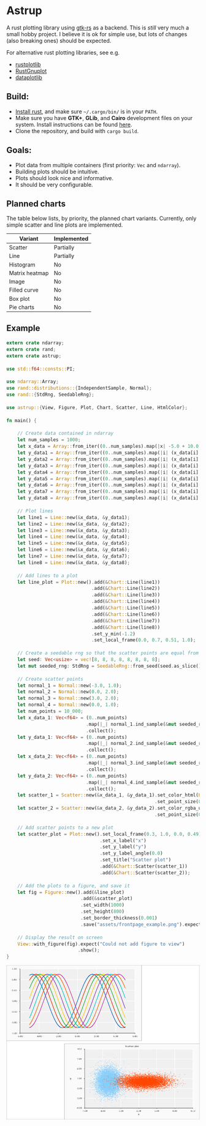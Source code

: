 # Astrup

A rust plotting library using [gtk-rs](https://github.com/gtk-rs/gtk) as a backend. This is *still*
very much a small hobby project. I believe it is ok for simple use, but lots of changes (also
breaking ones) should be expected.

For alternative rust plotting libraries, see e.g.

- [rustplotlib](https://github.com/ubnt-intrepid/rustplotlib)
- [RustGnuplot](https://github.com/SiegeLord/RustGnuplot)
- [dataplotlib](https://github.com/coder543/dataplotlib)


## Build:

- [Install rust](https://www.rust-lang.org/en-US/install.html), and make sure `~/.cargo/bin/` is in
  your `PATH`.
- Make sure you have **GTK+**, **GLib**, and **Cairo** development files on your system.
  Install instructions can be found [here](http://gtk-rs.org/docs/requirements.html).
- Clone the repository, and build with `cargo build`.

## Goals:
- Plot data from multiple containers (first priority: `Vec` and `ndarray`).
- Building plots should be intuitive.
- Plots should look nice and informative.
- It should be very configurable.

## Planned charts

The table below lists, by priority, the planned chart variants. Currently, only simple scatter and
line plots are implemented.

| Variant        | Implemented |
| -------------- | ----------- |
| Scatter        | Partially   |
| Line           | Partially   |
| Histogram      | No          |
| Matrix heatmap | No          |
| Image          | No          |
| Filled curve   | No          |
| Box plot       | No          |
| Pie charts     | No          |

## Example

```rust
extern crate ndarray;
extern crate rand;
extern crate astrup;

use std::f64::consts::PI;

use ndarray::Array;
use rand::distributions::{IndependentSample, Normal};
use rand::{StdRng, SeedableRng};

use astrup::{View, Figure, Plot, Chart, Scatter, Line, HtmlColor};

fn main() {

    // Create data contained in ndarray
    let num_samples = 1000;
    let x_data = Array::from_iter((0..num_samples).map(|x| -5.0 + 10.0 * (x as f64) / num_samples as f64));
    let y_data1 = Array::from_iter((0..num_samples).map(|i| (x_data[i] - 0.0 * PI / 8.0).sin()));
    let y_data2 = Array::from_iter((0..num_samples).map(|i| (x_data[i] - 1.0 * PI / 8.0).sin()));
    let y_data3 = Array::from_iter((0..num_samples).map(|i| (x_data[i] - 2.0 * PI / 8.0).sin()));
    let y_data4 = Array::from_iter((0..num_samples).map(|i| (x_data[i] - 3.0 * PI / 8.0).sin()));
    let y_data5 = Array::from_iter((0..num_samples).map(|i| (x_data[i] - 4.0 * PI / 8.0).sin()));
    let y_data6 = Array::from_iter((0..num_samples).map(|i| (x_data[i] - 5.0 * PI / 8.0).sin()));
    let y_data7 = Array::from_iter((0..num_samples).map(|i| (x_data[i] - 6.0 * PI / 8.0).sin()));
    let y_data8 = Array::from_iter((0..num_samples).map(|i| (x_data[i] - 7.0 * PI / 8.0).sin()));

    // Plot lines
    let line1 = Line::new(&x_data, &y_data1);
    let line2 = Line::new(&x_data, &y_data2);
    let line3 = Line::new(&x_data, &y_data3);
    let line4 = Line::new(&x_data, &y_data4);
    let line5 = Line::new(&x_data, &y_data5);
    let line6 = Line::new(&x_data, &y_data6);
    let line7 = Line::new(&x_data, &y_data7);
    let line8 = Line::new(&x_data, &y_data8);

    // Add lines to a plot
    let line_plot = Plot::new().add(&Chart::Line(line1))
                               .add(&Chart::Line(line2))
                               .add(&Chart::Line(line3))
                               .add(&Chart::Line(line4))
                               .add(&Chart::Line(line5))
                               .add(&Chart::Line(line6))
                               .add(&Chart::Line(line7))
                               .add(&Chart::Line(line8))
                               .set_y_min(-1.2)
                               .set_local_frame(0.0, 0.7, 0.51, 1.0);

    // Create a seedable rng so that the scatter points are equal from run to run
    let seed: Vec<usize> = vec![8, 8, 8, 8, 8, 8, 8, 8];
    let mut seeded_rng: StdRng = SeedableRng::from_seed(seed.as_slice());

    // Create scatter points
    let normal_1 = Normal::new(-3.0, 1.0);
    let normal_2 = Normal::new(0.0, 2.0);
    let normal_3 = Normal::new(3.0, 2.0);
    let normal_4 = Normal::new(0.0, 1.0);
    let num_points = 10_000;
    let x_data_1: Vec<f64> = (0..num_points)
                             .map(|_| normal_1.ind_sample(&mut seeded_rng) as f64)
                             .collect();
    let y_data_1: Vec<f64> = (0..num_points)
                             .map(|_| normal_2.ind_sample(&mut seeded_rng) as f64)
                             .collect();
    let x_data_2: Vec<f64> = (0..num_points)
                             .map(|_| normal_3.ind_sample(&mut seeded_rng) as f64)
                             .collect();
    let y_data_2: Vec<f64> = (0..num_points)
                             .map(|_| normal_4.ind_sample(&mut seeded_rng) as f64)
                             .collect();
    let scatter_1 = Scatter::new(&x_data_1, &y_data_1).set_color_html(HtmlColor::Lightskyblue)
                                                      .set_point_size(0.002);
    let scatter_2 = Scatter::new(&x_data_2, &y_data_2).set_color_rgba_u8(255, 69, 0, 200)
                                                      .set_point_size(0.002);

    // Add scatter points to a new plot
    let scatter_plot = Plot::new().set_local_frame(0.3, 1.0, 0.0, 0.49)
                                  .set_x_label("x")
                                  .set_y_label("y")
                                  .set_y_label_angle(0.0)
                                  .set_title("Scatter plot")
                                  .add(&Chart::Scatter(scatter_1))
                                  .add(&Chart::Scatter(scatter_2));

    // Add the plots to a figure, and save it
    let fig = Figure::new().add(&line_plot)
                           .add(&scatter_plot)
                           .set_width(1000)
                           .set_height(800)
                           .set_border_thickness(0.001)
                           .save("assets/frontpage_example.png").expect("Could not save frontpage_example.png");

    // Display the result on screen
    View::with_figure(fig).expect("Could not add figure to view")
                          .show();
}
```

![Plot](assets/frontpage_example.png)
